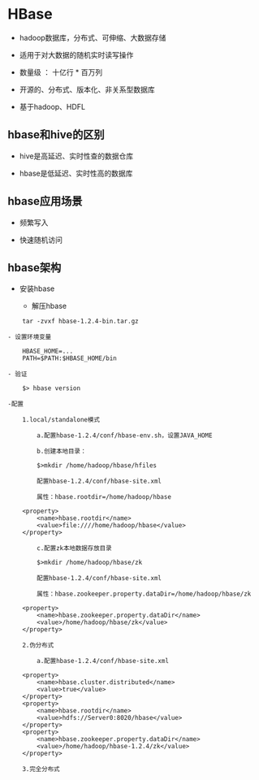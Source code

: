 # HBase

- hadoop数据库，分布式、可伸缩、大数据存储

- 适用于对大数据的随机实时读写操作

- 数量级 ： 十亿行 * 百万列

- 开源的、分布式、版本化、非关系型数据库

- 基于hadoop、HDFL

## hbase和hive的区别

- hive是高延迟、实时性查的数据仓库

- hbase是低延迟、实时性高的数据库

## hbase应用场景

- 频繁写入

- 快速随机访问

## hbase架构

- 安装hbase


	- 解压hbase
	
```
	tar -zvxf hbase-1.2.4-bin.tar.gz
```
	
	- 设置环境变量

```
	HBASE_HOME=...
	PATH=$PATH:$HBASE_HOME/bin
```
	
	- 验证
	
```
	$> hbase version
```
	
	-配置
	
		1.local/standalone模式
			
			a.配置hbase-1.2.4/conf/hbase-env.sh，设置JAVA_HOME	

			b.创建本地目录：
			
			$>mkdir /home/hadoop/hbase/hfiles

			配置hbase-1.2.4/conf/hbase-site.xml
			
			属性：hbase.rootdir=/home/hadoop/hbase
			
```
	<property>
		<name>hbase.rootdir</name>					
		<value>file:////home/hadoop/hbase</value>
	</property>
```
			
			c.配置zk本地数据存放目录
			
			$>mkdir /home/hadoop/hbase/zk
			
			配置hbase-1.2.4/conf/hbase-site.xml
			
			属性：hbase.zookeeper.property.dataDir=/home/hadoop/hbase/zk
			
```
	<property>
		<name>hbase.zookeeper.property.dataDir</name>					
		<value>/home/hadoop/hbase/zk</value>
	</property>
```
			
		2.伪分布式
		
			a.配置hbase-1.2.4/conf/hbase-site.xml
			
			
```
	<property>
		<name>hbase.cluster.distributed</name>					
		<value>true</value>
	</property>
	<property>
		<name>hbase.rootdir</name>					
		<value>hdfs://Server0:8020/hbase</value>
	</property>
	<property>
		<name>hbase.zookeeper.property.dataDir</name>					
		<value>/home/hadoop/hbase-1.2.4/zk</value>
	</property>
```
		3.完全分布式